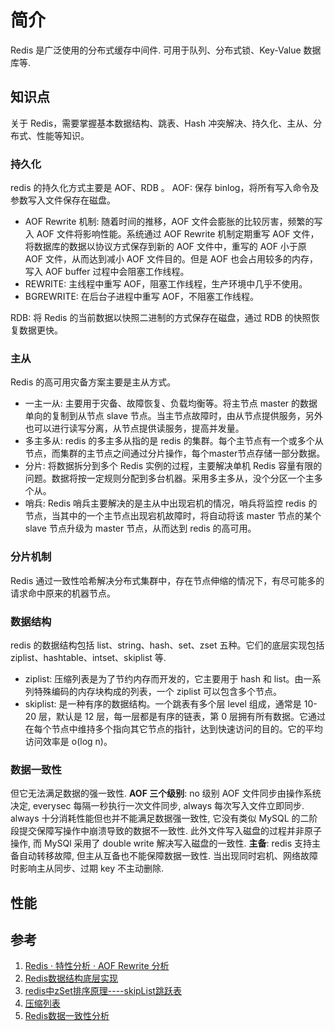 # 简介
Redis 是广泛使用的分布式缓存中间件. 可用于队列、分布式锁、Key-Value 数据库等. 

## 知识点
关于 Redis，需要掌握基本数据结构、跳表、Hash 冲突解决、持久化、主从、分布式、性能等知识。

### 持久化
redis 的持久化方式主要是 AOF、RDB 。
AOF: 保存 binlog，将所有写入命令及参数写入文件保存在磁盘。
- AOF Rewrite 机制: 随着时间的推移，AOF 文件会膨胀的比较厉害，频繁的写入 AOF 文件将影响性能。系统通过 AOF Rewrite 机制定期重写 AOF 文件，将数据库的数据以协议方式保存到新的 AOF 文件中，重写的 AOF 小于原 AOF 文件，从而达到减小 AOF 文件目的。但是 AOF 也会占用较多的内存，写入 AOF buffer 过程中会阻塞工作线程。
- REWRITE: 主线程中重写 AOF，阻塞工作线程，生产环境中几乎不使用。
- BGREWRITE: 在后台子进程中重写 AOF，不阻塞工作线程。

RDB: 将 Redis 的当前数据以快照二进制的方式保存在磁盘，通过 RDB 的快照恢复数据更快。

### 主从
Redis 的高可用灾备方案主要是主从方式。
- 一主一从: 主要用于灾备、故障恢复、负载均衡等。将主节点 master 的数据单向的复制到从节点 slave 节点。当主节点故障时，由从节点提供服务，另外也可以进行读写分离，从节点提供读服务，提高并发量。
- 多主多从: redis 的多主多从指的是 redis 的集群。每个主节点有一个或多个从节点，而集群的主节点之间通过分片操作，每个master节点存储一部分数据。
- 分片: 将数据拆分到多个 Redis 实例的过程，主要解决单机 Redis 容量有限的问题。数据将按一定规则分配到多台机器。采用多主多从，没个分区一个主多个从。
- 哨兵: Redis 哨兵主要解决的是主从中出现宕机的情况，哨兵将监控 redis 的节点，当其中的一个主节点出现宕机故障时，将自动将该 master 节点的某个 slave 节点升级为 master 节点，从而达到 redis 的高可用。

### 分片机制
Redis 通过一致性哈希解决分布式集群中，存在节点伸缩的情况下，有尽可能多的请求命中原来的机器节点。

### 数据结构
redis 的数据结构包括 list、string、hash、set、zset 五种。它们的底层实现包括 ziplist、hashtable、intset、skiplist 等.
- ziplist: 压缩列表是为了节约内存而开发的，它主要用于 hash 和 list。由一系列特殊编码的内存块构成的列表，一个 ziplist 可以包含多个节点。
- skiplist: 是一种有序的数据结构。一个跳表有多个层 level 组成，通常是 10-20 层，默认是 12 层，每一层都是有序的链表，第 0 层拥有所有数据。它通过在每个节点中维持多个指向其它节点的指针，达到快速访问的目的。它的平均访问效率是 o(log n)。

### 数据一致性
但它无法满足数据的强一致性.
**AOF 三个级别**: no 级别 AOF 文件同步由操作系统决定, everysec 每隔一秒执行一次文件同步, always 每次写入文件立即同步. always 十分消耗性能但也并不能满足数据强一致性, 它没有类似 MySQL 的二阶段提交保障写操作中崩溃导致的数据不一致性. 此外文件写入磁盘的过程并非原子操作, 而 MySQl 采用了 double write 解决写入磁盘的一致性.
**主备**: redis 支持主备自动转移故障, 但主从互备也不能保障数据一致性. 当出现同时宕机、网络故障时影响主从同步、过期 key 不主动删除.

## 性能

## 参考
1. [Redis · 特性分析 · AOF Rewrite 分析](http://mysql.taobao.org/monthly/2016/03/05/)
2. [Redis数据结构底层实现](https://segmentfault.com/a/1190000040206818)
3. [redis中zSet排序原理----skipList跳跃表](https://segmentfault.com/a/1190000022320734)
4. [压缩列表](https://redisbook.readthedocs.io/en/latest/compress-datastruct/ziplist.html)
5. [Redis数据一致性分析](http://baobing.github.io/2017/12/23/Redis/Redis数据一致性分析/)